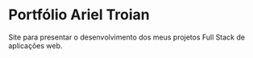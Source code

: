 # Portfólio Ariel Troian
Site para presentar o desenvolvimento dos meus projetos Full Stack de aplicações web.
